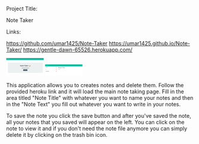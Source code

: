 Project Title:

Note Taker

Links:

https://github.com/umar1425/Note-Taker
https://umar1425.github.io/Note-Taker/
https://gentle-dawn-65526.herokuapp.com/

<img src="Assets/1.png" width="100">
<img src="Assets/2.png" width="100">

This application allows you to creates notes and delete them. Follow the provided heroku link and it will load the main note taking page. Fill in the area titled "Note Title" with whatever you want to name your notes and then in the "Note Text" you fill out whatever you want to write in your notes. 

To save the note you click the save button and after you've saved the note, all your notes that you saved will appear on the left. You can click on the note to view it and if you don't need the note file anymore you can simply delete it by clicking on the trash bin icon.  